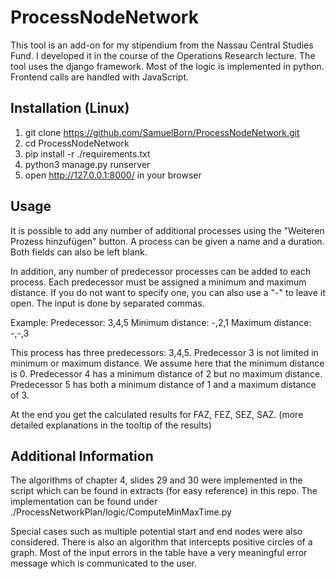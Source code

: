 # ProcessNodeNetwork

This tool is an add-on for my stipendium from the Nassau Central Studies Fund. I developed it in the course of the Operations Research lecture. 
The tool uses the django framework. Most of the logic is implemented in python. Frontend calls are handled with JavaScript.


## Installation (Linux)

1. git clone https://github.com/SamuelBorn/ProcessNodeNetwork.git
2. cd ProcessNodeNetwork
3. pip install -r ./requirements.txt
4. python3 manage.py runserver
5. open http://127.0.0.1:8000/ in your browser


## Usage

It is possible to add any number of additional processes using the "Weiteren Prozess hinzufügen" button.
A process can be given a name and a duration.
Both fields can also be left blank.

In addition, any number of predecessor processes can be added to each process. Each predecessor must be assigned a minimum and maximum distance. If you do not want to specify one, you can also use a "-" to leave it open. The input is done by separated commas.

Example:
Predecessor: 3,4,5
Minimum distance: -,2,1
Maximum distance: -,-,3

This process has three predecessors: 3,4,5.
Predecessor 3 is not limited in minimum or maximum distance. We assume here that the minimum distance is 0.
Predecessor 4 has a minimum distance of 2 but no maximum distance.
Predecessor 5 has both a minimum distance of 1 and a maximum distance of 3.

At the end you get the calculated results for FAZ, FEZ, SEZ, SAZ. (more detailed explanations in the tooltip of the results)

## Additional Information

The algorithms of chapter 4, slides 29 and 30 were implemented in the script which can be found in extracts (for easy reference) in this repo.
The implementation can be found under ./ProcessNetworkPlan/logic/ComputeMinMaxTime.py

Special cases such as multiple potential start and end nodes were also considered.
There is also an algorithm that intercepts positive circles of a graph.
Most of the input errors in the table have a very meaningful error message which is communicated to the user.
